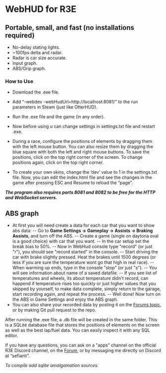 # WebHUD for R3E
## Portable, small, and fast (no installations required)
- No-delay stating lights.
- ~100fps delta and radar.
- Radar is car size accurate.
- Input graph.
- ABS/Grip graph.
### How to Use
- Download the .exe file.
- Add “-webdev -webHudUrl=http://localhost:8081/” to the run parameters in Steam (just like OtterHUD).
- Run the .exe file and the game (in any order).
- Now before using u can change settings in settings.txt file and restart .exe.
- During a race, configure the positions of elements by dragging them with the left mouse button. You can also resize them by dragging the blue square with both the left and right mouse buttons. To save the positions, click on the top right corner of the screen. To change positions again, click on the top right corner.

- To create your own skins, change the ‘dev’ value to 1 in the settings.txt file. Now, you can edit the index.html file and see the changes in the game after pressing ESC and Resume to reload the “page”.

***The program also requires ports 8081 and 8082 to be free for the HTTP and WebSocket servers.*** 

## ABS graph
- At first you will need create a data for each car that you want to show abs data:
-- Go to **Game Settings -> Gameplay -> Assists -> Braking Assists**, and turn off the ABS.
-- Create a game (single on daytona oval is a good choice) with car that you want.
-- In the car setup set the break bias to 50%.
-- Now in WebHud console type "record" (or just "r"), you should see "record started" in the console.
-- Start driving the car with brake slightly pressed. Heat the brakes until 1500 degrees (or less if you are sure the temperature wont go that high in real race).
-- When warming up ends, type in the console "stop" (or just "s").
-- You will see information about name of a saved datafile.
-- If you see list of temperatures and wheels, its about temperature didn't record, can happend if temperature rises too quickly or just higher values that you skipped by yourself, to make data complete, simply return to the garage, start recording again, and repeat the process.
-- Well done! Now turn on the ABS in Game Settings and enjoy the ABS graph.
- You can also share your recorded data by posting it on the [Forums topic](https://forum.kw-studios.com/index.php?threads/another-custom-webhud.19310/), or by making Git pull request to the repo.

After running the .exe file, a .db file will be created in the same folder. This is a SQLite database file that stores the positions of elements on the screen as well as the best lap/fuel data. You can easily inspect it with any SQL editor.

If you have any questions, you can ask on a "apps” channel on the official R3E Discord channel, on the [Forum](https://forum.kw-studios.com/index.php?threads/another-custom-webhud.19310/), or by messaging me directly on Discord at “sefianti”.

*To compile add sqlite amalgamation sources.*
